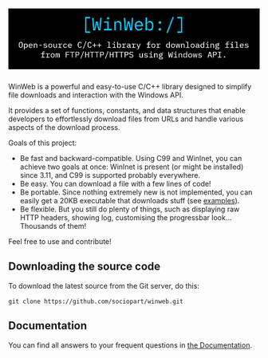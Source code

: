# ![WinWeb](/docs/resources/ww-logo.png)

WinWeb is a powerful and easy-to-use C/C++ library designed to
simplify file downloads and interaction with the Windows API. 

It provides a set of functions, constants, and data structures that enable
developers to effortlessly download files from URLs and handle various aspects
of the download process.

Goals of this project:
- Be fast and backward-compatible. Using C99 and WinInet, you can achieve two
  goals at once: WinInet is present (or might be installed) since 3.11, and C99
  is supported probably everywhere.
- Be easy. You can download a file with a few lines of code!
- Be portable. Since nothing extremely new is not implemented, you can easily
  get a 20KB executable that downloads stuff
  (see [examples](/docs/0-docs.md)).
- Be flexible. But you still do plenty of things, such as displaying raw HTTP
  headers, showing log, customising the progressbar look... Thousands of them!

Feel free to use and contribute! 

## Downloading the source code

To download the latest source from the Git server, do this:
```
git clone https://github.com/sociopart/winweb.git
```

## Documentation

You can find all answers to your frequent questions in
[the Documentation](/docs/0-docs.md). 

